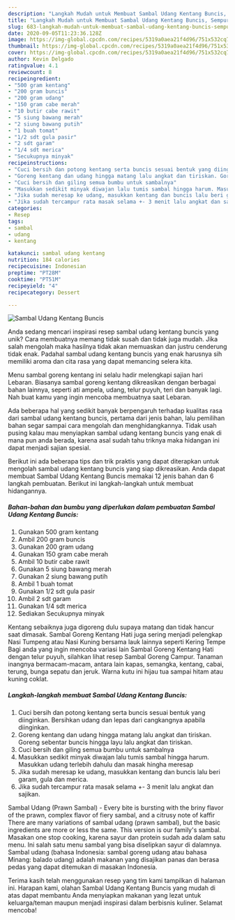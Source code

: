 ```yaml
---
description: "Langkah Mudah untuk Membuat Sambal Udang Kentang Buncis, Sempurna"
title: "Langkah Mudah untuk Membuat Sambal Udang Kentang Buncis, Sempurna"
slug: 683-langkah-mudah-untuk-membuat-sambal-udang-kentang-buncis-sempurna
date: 2020-09-05T11:23:36.128Z
image: https://img-global.cpcdn.com/recipes/5319a0aea21f4d96/751x532cq70/sambal-udang-kentang-buncis-foto-resep-utama.jpg
thumbnail: https://img-global.cpcdn.com/recipes/5319a0aea21f4d96/751x532cq70/sambal-udang-kentang-buncis-foto-resep-utama.jpg
cover: https://img-global.cpcdn.com/recipes/5319a0aea21f4d96/751x532cq70/sambal-udang-kentang-buncis-foto-resep-utama.jpg
author: Kevin Delgado
ratingvalue: 4.1
reviewcount: 8
recipeingredient:
- "500 gram kentang"
- "200 gram buncis"
- "200 gram udang"
- "150 gram cabe merah"
- "10 butir cabe rawit"
- "5 siung bawang merah"
- "2 siung bawang putih"
- "1 buah tomat"
- "1/2 sdt gula pasir"
- "2 sdt garam"
- "1/4 sdt merica"
- "Secukupnya minyak"
recipeinstructions:
- "Cuci bersih dan potong kentang serta buncis sesuai bentuk yang diinginkan. Bersihkan udang dan lepas dari cangkangnya apabila diinginkan."
- "Goreng kentang dan udang hingga matang lalu angkat dan tiriskan. Goreng sebentar buncis hingga layu lalu angkat dan tiriskan."
- "Cuci bersih dan giling semua bumbu untuk sambalnya"
- "Masukkan sedikit minyak diwajan lalu tumis sambal hingga harum. Masukkan udang terlebih dahulu dan masak hingha meresap"
- "Jika sudah meresap ke udang, masukkan kentang dan buncis lalu beri garam, gula dan merica."
- "Jika sudah tercampur rata masak selama +- 3 menit lalu angkat dan sajikan."
categories:
- Resep
tags:
- sambal
- udang
- kentang

katakunci: sambal udang kentang 
nutrition: 184 calories
recipecuisine: Indonesian
preptime: "PT28M"
cooktime: "PT51M"
recipeyield: "4"
recipecategory: Dessert

---
```



![Sambal Udang Kentang Buncis](https://img-global.cpcdn.com/recipes/5319a0aea21f4d96/751x532cq70/sambal-udang-kentang-buncis-foto-resep-utama.jpg)

Anda sedang mencari inspirasi resep sambal udang kentang buncis yang unik? Cara membuatnya memang tidak susah dan tidak juga mudah. Jika salah mengolah maka hasilnya tidak akan memuaskan dan justru cenderung tidak enak. Padahal sambal udang kentang buncis yang enak harusnya sih memiliki aroma dan cita rasa yang dapat memancing selera kita.

Menu sambal goreng kentang ini selalu hadir melengkapi sajian hari Lebaran. Biasanya sambal goreng kentang dikreasikan dengan berbagai bahan lainnya, seperti ati ampela, udang, telur puyuh, teri dan banyak lagi. Nah buat kamu yang ingin mencoba membuatnya saat Lebaran.

Ada beberapa hal yang sedikit banyak berpengaruh terhadap kualitas rasa dari sambal udang kentang buncis, pertama dari jenis bahan, lalu pemilihan bahan segar sampai cara mengolah dan menghidangkannya. Tidak usah pusing kalau mau menyiapkan sambal udang kentang buncis yang enak di mana pun anda berada, karena asal sudah tahu triknya maka hidangan ini dapat menjadi sajian spesial.


Berikut ini ada beberapa tips dan trik praktis yang dapat diterapkan untuk mengolah sambal udang kentang buncis yang siap dikreasikan. Anda dapat membuat Sambal Udang Kentang Buncis memakai 12 jenis bahan dan 6 langkah pembuatan. Berikut ini langkah-langkah untuk membuat hidangannya.

<!--inarticleads1-->

##### Bahan-bahan dan bumbu yang diperlukan dalam pembuatan Sambal Udang Kentang Buncis:

1. Gunakan 500 gram kentang
1. Ambil 200 gram buncis
1. Gunakan 200 gram udang
1. Gunakan 150 gram cabe merah
1. Ambil 10 butir cabe rawit
1. Gunakan 5 siung bawang merah
1. Gunakan 2 siung bawang putih
1. Ambil 1 buah tomat
1. Gunakan 1/2 sdt gula pasir
1. Ambil 2 sdt garam
1. Gunakan 1/4 sdt merica
1. Sediakan Secukupnya minyak


Kentang sebaiknya juga digoreng dulu supaya matang dan tidak hancur saat dimasak. Sambal Goreng Kentang Hati juga sering menjadi pelengkap Nasi Tumpeng atau Nasi Kuning bersama lauk lainnya seperti Kering Tempe Bagi anda yang ingin mencoba variasi lain Sambal Goreng Kentang Hati dengan telur puyuh, silahkan lihat resep Sambal Goreng Campur. Tanaman inangnya bermacam-macam, antara lain kapas, semangka, kentang, cabai, terung, bunga sepatu dan jeruk. Warna kutu ini hijau tua sampai hitam atau kuning coklat. 

<!--inarticleads2-->

##### Langkah-langkah membuat Sambal Udang Kentang Buncis:

1. Cuci bersih dan potong kentang serta buncis sesuai bentuk yang diinginkan. Bersihkan udang dan lepas dari cangkangnya apabila diinginkan.
1. Goreng kentang dan udang hingga matang lalu angkat dan tiriskan. Goreng sebentar buncis hingga layu lalu angkat dan tiriskan.
1. Cuci bersih dan giling semua bumbu untuk sambalnya
1. Masukkan sedikit minyak diwajan lalu tumis sambal hingga harum. Masukkan udang terlebih dahulu dan masak hingha meresap
1. Jika sudah meresap ke udang, masukkan kentang dan buncis lalu beri garam, gula dan merica.
1. Jika sudah tercampur rata masak selama +- 3 menit lalu angkat dan sajikan.


Sambal Udang (Prawn Sambal) - Every bite is bursting with the briny flavor of the prawn, complex flavor of fiery sambal, and a citrusy note of kaffir There are many variations of sambal udang (prawn sambal), but the basic ingredients are more or less the same. This version is our family&#39;s sambal. Masakan one stop cooking, karena sayur dan protein sudah ada dalam satu menu. Ini salah satu menu sambal yang bisa diselipkan sayur di dalamnya. Sambal udang (bahasa Indonesia: sambal goreng udang atau bahasa Minang: balado udang) adalah makanan yang disajikan panas dan berasa pedas yang dapat ditemukan di masakan Indonesia. 

Terima kasih telah menggunakan resep yang tim kami tampilkan di halaman ini. Harapan kami, olahan Sambal Udang Kentang Buncis yang mudah di atas dapat membantu Anda menyiapkan makanan yang lezat untuk keluarga/teman maupun menjadi inspirasi dalam berbisnis kuliner. Selamat mencoba!

